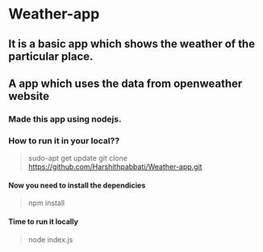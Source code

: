 # Weather-app
## It is a basic app which shows the weather of the particular place.
## A app which uses the data from openweather website 
### Made this app using nodejs.
### How to run it in your local??
>sudo-apt get update
>git clone https://github.com/Harshithpabbati/Weather-app.git
#### Now you need to install the dependicies
>npm install
#### Time to run it locally
>node index.js
